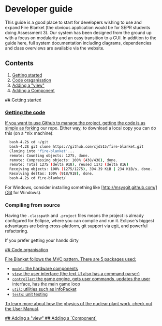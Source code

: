 # Developer guide

This guide is a good place to start for developers wishing to use and expand Fire Blanket (the obvious application would be for SEPR students doing Assessment 3). Our system has been designed from the ground up with a focus on modularity and an easy transition to a GUI. In addition to the guide here, full system documentation including diagrams, dependencies and class overviews are available via the website.

## Contents

1. [Getting started](#dg-1)
2. [Code oraganisation](#dg-2)
3. [Adding a "view"](#dg-3)
4. [Adding a Component](#dg-4)

<a href="#dg-1"/>
## Getting started

### Getting the code

If you want to use Github to manage the project, getting the code is as simple as [forking](https://help.github.com/articles/fork-a-repo) our repo. Either way, to download a local copy you can do this (on a *nix machine):

```bash
  bash-4.2$ cd ~/git
  bash-4.2$ git clone https://github.com/cjd515/fire-blanket.git
  Cloning into 'fire-blanket'...
  remote: Counting objects: 1275, done.
  remote: Compressing objects: 100% (438/438), done.
  remote: Total 1275 (delta 918), reused 1173 (delta 816)
  Receiving objects: 100% (1275/1275), 394.39 KiB | 234 KiB/s, done.
  Resolving deltas: 100% (918/918), done.
  bash-4.2$ cd fire-blanket/
```

For Windows, consider installing something like [http://msysgit.github.com/](Git for Windows).

### Compiling from source

Having the `.classpath` and `.project` files means the project is already configured for Eclipse, where you can compile and run it. Eclipse's biggest advantages are being cross-platform, git support via [egit](http://www.eclipse.org/egit/), and powerful refactoring.

If you prefer getting your hands dirty


<a href="#dg=-2"/>
## Code organisation

Fire Blanket follows the MVC pattern. There are 5 packages used:
* `model`: the hardware components
* `view`: the user interface (the text UI also has a command parser)
* `controller`: the game engine, gets user commands, updates the user interface, has the main game loop
* `util`: utilities such as InfoPacket
* `tests`: unit testing

To learn more about how the physics of the nuclear plant work, check out the <a href="https://github.com/cjd515/fire-blanket/blob/master/site/user-manual.md" target="_blank">User Manual</a>.

<a href="#dg-3"/>
## Adding a "view"

<a href="#dg-4"/>
## Adding a `Component`
